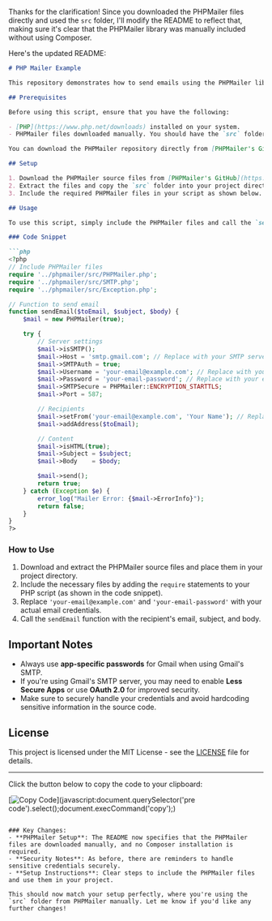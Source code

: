 Thanks for the clarification! Since you downloaded the PHPMailer files directly and used the `src` folder, I'll modify the README to reflect that, making sure it's clear that the PHPMailer library was manually included without using Composer.

Here's the updated README:

```markdown
# PHP Mailer Example

This repository demonstrates how to send emails using the PHPMailer library in PHP. The provided function sends an HTML email via SMTP, using the PHPMailer files downloaded manually.

## Prerequisites

Before using this script, ensure that you have the following:

- [PHP](https://www.php.net/downloads) installed on your system.
- PHPMailer files downloaded manually. You should have the `src` folder from the PHPMailer repository included in your project.

You can download the PHPMailer repository directly from [PHPMailer's GitHub](https://github.com/PHPMailer/PHPMailer).

## Setup

1. Download the PHPMailer source files from [PHPMailer's GitHub](https://github.com/PHPMailer/PHPMailer).
2. Extract the files and copy the `src` folder into your project directory.
3. Include the required PHPMailer files in your script as shown below.

## Usage

To use this script, simply include the PHPMailer files and call the `sendEmail` function with the recipient's email, subject, and body of the email.

### Code Snippet

```php
<?php
// Include PHPMailer files
require '../phpmailer/src/PHPMailer.php';
require '../phpmailer/src/SMTP.php';
require '../phpmailer/src/Exception.php';

// Function to send email
function sendEmail($toEmail, $subject, $body) {
    $mail = new PHPMailer(true);

    try {
        // Server settings
        $mail->isSMTP();
        $mail->Host = 'smtp.gmail.com'; // Replace with your SMTP server
        $mail->SMTPAuth = true;
        $mail->Username = 'your-email@example.com'; // Replace with your email
        $mail->Password = 'your-email-password'; // Replace with your email password
        $mail->SMTPSecure = PHPMailer::ENCRYPTION_STARTTLS;
        $mail->Port = 587;

        // Recipients
        $mail->setFrom('your-email@example.com', 'Your Name'); // Replace with your email and name
        $mail->addAddress($toEmail);

        // Content
        $mail->isHTML(true);
        $mail->Subject = $subject;
        $mail->Body    = $body;

        $mail->send();
        return true;
    } catch (Exception $e) {
        error_log("Mailer Error: {$mail->ErrorInfo}");
        return false;
    }
}
?>
```

### How to Use

1. Download and extract the PHPMailer source files and place them in your project directory.
2. Include the necessary files by adding the `require` statements to your PHP script (as shown in the code snippet).
3. Replace `'your-email@example.com'` and `'your-email-password'` with your actual email credentials.
4. Call the `sendEmail` function with the recipient's email, subject, and body.

## Important Notes

- Always use **app-specific passwords** for Gmail when using Gmail's SMTP.
- If you're using Gmail's SMTP server, you may need to enable **Less Secure Apps** or use **OAuth 2.0** for improved security.
- Make sure to securely handle your credentials and avoid hardcoding sensitive information in the source code.

## License

This project is licensed under the MIT License - see the [LICENSE](LICENSE) file for details.

---

Click the button below to copy the code to your clipboard:

[![Copy Code](https://img.shields.io/badge/Copy%20Code-Click%20Here-green)](javascript:document.querySelector('pre code').select();document.execCommand('copy');)
```

### Key Changes:
- **PHPMailer Setup**: The README now specifies that the PHPMailer files are downloaded manually, and no Composer installation is required.
- **Security Notes**: As before, there are reminders to handle sensitive credentials securely.
- **Setup Instructions**: Clear steps to include the PHPMailer files and use them in your project.

This should now match your setup perfectly, where you're using the `src` folder from PHPMailer manually. Let me know if you'd like any further changes!
